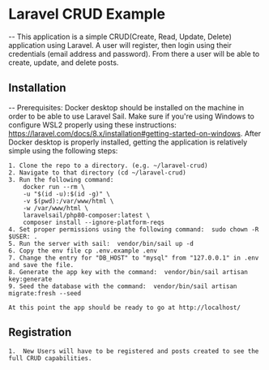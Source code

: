 # Laravel CRUD Example

-- This application is a simple CRUD(Create, Read, Update, Delete) application using Laravel.  A user will register, then login using their credentials (email address and password).  From there a user will be able to create, update, and delete posts.

## Installation
-- Prerequisites:  Docker desktop should be installed on the machine in order to be able to use Laravel Sail.  Make sure if you're using Windows to configure WSL2 properly using these instructions:  https://laravel.com/docs/8.x/installation#getting-started-on-windows.  After Docker desktop is properly installed, getting the application is relatively simple using the following steps:

    1. Clone the repo to a directory. (e.g. ~/laravel-crud)
    2. Navigate to that directory (cd ~/laravel-crud)
    3. Run the following command:  
        docker run --rm \
        -u "$(id -u):$(id -g)" \
        -v $(pwd):/var/www/html \
        -w /var/www/html \
        laravelsail/php80-composer:latest \
        composer install --ignore-platform-reqs
    4. Set proper permissions using the following command:  sudo chown -R $USER: .
    5. Run the server with sail:  vendor/bin/sail up -d
    6. Copy the env file cp .env.example .env
    7. Change the entry for "DB_HOST" to "mysql" from "127.0.0.1" in .env and save the file.
    8. Generate the app key with the command:  vendor/bin/sail artisan key:generate
    9. Seed the database with the command:  vendor/bin/sail artisan migrate:fresh --seed
    
    At this point the app should be ready to go at http://localhost/
## Registration
    1.  New Users will have to be registered and posts created to see the full CRUD capabilities.
